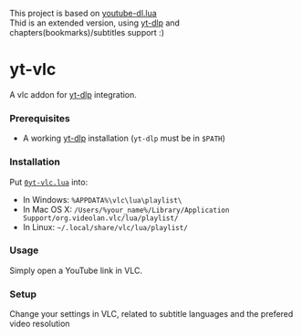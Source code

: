 This project is based on <a href="https://github.com/mjasny/vlc-youtubeDL">youtube-dl.lua</a><br>
Thid is an extended version, using [yt-dlp](https://github.com/yt-dlp/yt-dlp) and chapters(bookmarks)/subtitles support :)<br>

# yt-vlc
A vlc addon for [yt-dlp](https://github.com/yt-dlp/yt-dlp) integration.

### Prerequisites
- A working [yt-dlp](https://github.com/yt-dlp/yt-dlp) installation (`yt-dlp` must be in `$PATH`)

### Installation
Put [`0yt-vlc.lua`](https://raw.githubusercontent.com/donisos1146/yt-vlc/refs/heads/main/0yt-dlp.lua) into:
- In Windows: `%APPDATA%\vlc\lua\playlist\`
- In Mac OS X: `/Users/%your_name%/Library/Application Support/org.videolan.vlc/lua/playlist/`
- In Linux: `~/.local/share/vlc/lua/playlist/`

### Usage
Simply open a YouTube link in VLC.

### Setup
Change your settings in VLC, related to subtitle languages and the prefered video resolution

 
